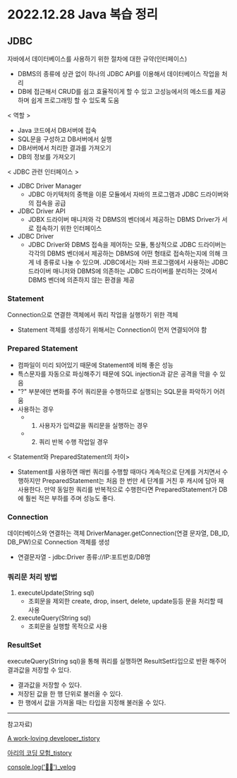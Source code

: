 # 2022.12.28 Java 복습 정리 

## JDBC
자바에서 데이터베이스를 사용하기 위한 절차에 대한 규약(인터페이스)
- DBMS의 종류에 상관 없이 하나의 JDBC API를 이용해서 데이터베이스 작업을 처리
- DB에 접근해서 CRUD를 쉽고 효율적이게 할 수 있고 고성능에서의 메소드를 제공하며 쉽게 프로그래밍 할 수 있도록 도움
  
< 역할 >
- Java 코드에서 DB서버에 접속
- SQL문을 구성하고 DB서버에서 실행 
- DB서버에서 처리한 결과를 가져오기
- DB의 정보를 가져오기 

< JDBC 관련 인터페이스 >
- JDBC Driver Manager
  - JDBC 아키텍처의 중핵을 이룬 모듈에서 자바의 프로그램과 JDBC 드라이버와의 접속을 공급
- JDBC Driver API
  - JDBX 드라이버 매니저와 각 DBMS의 벤더에서 제공하는 DBMS Driver가 서로 접속하기 위한 인터페이스
- JDBC Driver
  - JDBC Driver와 DBMS 접속을 제어하는 모듈, 통상적으로 JDBC 드라이버는 각각의 DBMS 벤더에서 제공하는 DBMS에 어떤 형태로 접속하는지에 의해 크게 네 종류로 나눌 수 있으며. JDBC에서는 자바 프로그램에서 사용하는 JDBC 드라이버 매니저와 DBMS에 의존하는 JDBC 드라이버를 분리하는 것에서 DBMS 벤더에 의존하지 않는 환경을 제공 


### Statement
Connection으로 연결한 객체에서 쿼리 작업을 실행하기 위한 객체
- Statement 객체를 생성하기 위해서는 Connection이 먼저 연결되어야 함
  
### Prepared Statement
- 컴파일이 미리 되어있기 때문에 Statement에 비해 좋은 성능
- 특스문자를 자동으로 파싱해주기 때문에 SQL injection과 같은 공격을 막을 수 있음
- "?" 부분에만 변화를 주어 쿼리문을 수행하므로 실행되는 SQL문을 파악하기 어려움 
- 사용하는 경우
  - 1. 사용자가 입력값을 쿼리문을 실행하는 경우
  - 2. 쿼리 반복 수행 작업일 경우 

< Statement와 PreparedStatement의 차이>
- Statement를 사용하면 매번 쿼리를 수행할 때마다 계속적으로 단계를 거치면서 수행하지만 PreparedStatement는 처음 한 번만 세 단계를 거친 후 캐시에 담아 재사용한다. 만약 동일한 쿼리를 반복적으로 수행한다면 PreparedStatement가 DB에 훨씬 적은 부하를 주며 성능도 좋다.

### Connection
데이터베이스와 연결하는 객체
DriverManager.getConnection(연결 문자열, DB_ID, DB_PW)으로 Connection 객체를 생성
- 연결문자열 - jdbc:Driver 종류://IP:포트번호/DB명

### 쿼리문 처리 방법
1. executeUpdate(String sql)
   - 조회문을 제외한 create, drop, insert, delete, update등등 문을 처리할 때 사용 
2. executeQuery(String sql)
   - 조회문을 실행할 목적으로 사용

### ResultSet
executeQuery(String sql)을 통해 쿼리를 실행하면 ResultSet타입으로 반환 해주어 결과값을 저장할 수 있다.
- 결과값을 저장할 수 있다.
- 저장된 값을 한 행 단위로 불러올 수 있다.
- 한 행에서 값을 가져올 때는 타입을 지정해 불러올 수 있다.
  

---

참고자료)

[A work-loving developer_tistory](https://jaehoney.tistory.com/29)

[아리의 코딩 모험_tistory](https://aricode.tistory.com/10)

[console.log('🧏🏻')_velog](https://velog.io/@ragnarok_code/DataBase-Statement와-Prepared-Statement-차이점)

